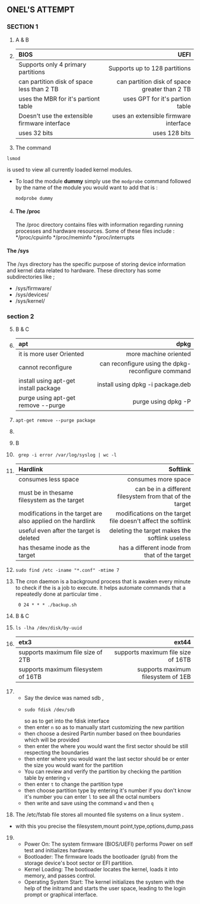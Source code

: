 ## ONEL'S ATTEMPT
### SECTION 1
1. A & B
2. | BIOS         | UEFI          |
   | :----------- | ------------: |
   | Supports only 4 primary partitions | Supports up to 128 partitions      |
   | can partition disk of space less than 2 TB         | can partition disk of space greater than 2 TB          |
   | uses the MBR for it's partiont table | uses GPT for it's partion table |
   | Doesn't use the extensible firmware interface           | uses an extensible firmware interface |
   | uses 32 bits | uses 128 bits|
3. The command
 ```
lsmod
```
is used to view all currently loaded kernel modules. 
* To load the module **dummy** simply use the `modprobe` command followed by the name of the module you would want to add
 that is :
  ```
  modprobe dummy
  ```
4. #### The /proc
   The /proc directory contains files with information regarding running processes and hardware resources. Some of these
files include :
*/proc/cpuinfo
*/proc/meminfo
*/proc/interrupts
 #### The /sys
  The /sys directory has the specific purpose of storing device information and kernel data related to hardware.
  These directory has some subdirectories like ;
  * /sys/firmware/
  * /sys/devices/
  * /sys/kernel/
### section 2
5. B & C
6. | apt | dpkg |
   | :---| ----:|
   |it is more user Oriented | more machine oriented|
   |cannot reconfigure | can reconfigure using the dpkg-reconfigure command |
   |install using apt-get install package | install using dpkg -i package.deb |
   |purge using apt-get remove --purge | purge using dpkg -P |
7. ```
   apt-get remove --purge package
   ```
8. 
9. B
10. ```
     grep -i error /var/log/syslog | wc -l
    ```
11. |Hardlink | Softlink|
    |:---|-------:|
    |consumes less space|consumes more space|
    |must be in thesame filesystem as the target | can be in a different filesystem from that of the target |
    |modifications in the target are also applied on the hardlink | modifications on the target file doesn't affect the softlink|
    |useful even after the target is deleted | deleting the target makes the softlink useless |
    |has thesame inode as the target | has a different inode from that of the target|
 12. ```
     sudo find /etc -iname "*.conf" -mtime 7  
     ```
13. The cron daemon is a background process that is awaken every minute to check if the is a job to execute. It helps automate commands that a repeatedly done at particular time
    .
    ```
     0 24 * * * ./backup.sh
    ```
14. B & C
15. ```
    ls -lha /dev/disk/by-uuid
    ``` 
    
16. |etx3 | ext44|
    |:----|------:|
    |supports maximum file size of 2TB|supports maximum file size of 16TB|
    |supports maximum filesystem of 16TB | supports maximum filesystem of 1EB|
17.  * Say the device was named sdb ,
     * ```
       sudo fdisk /dev/sdb
       ```
       so as to get into the fdisk interface
     * then enter `n` so as to manually start customizing the new partition
     * then choose a desired Partin number based on thee boundaries which will be provided
     * then enter the where you would want the first sector should be still respecting the boundaries
     * then enter where you would want the last sector should be or enter the size you would want for the partition
     * You can review and verify the partition by checking the partition table by entering `v`
     * then enter `t` to change the partition type
     * then choose partition type by entering it's number if you don't know it's number you can enter `l` to see all the octal numbers
     * then write and save using the command `w` and then `q`
18. The /etc/fstab file stores all mounted file systems on a linux system .
  * with this you precise the filesystem,mount point,type,options,dump,pass
19. * Power On: The system firmware (BIOS/UEFI) performs Power on self test  and initializes hardware.
    * Bootloader: The firmware loads the bootloader (grub) from the storage device's boot sector or EFI partition.
    * Kernel Loading: The bootloader locates the kernel, loads it into memory, and passes control.
    * Operating System Start: The kernel initializes the system with the help of the initramd and starts the user space, leading to the login prompt or graphical interface.


                
